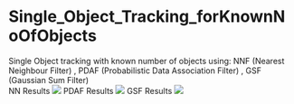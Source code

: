 # Single_Object_Tracking_forKnownNoOfObjects
Single Object tracking with known number of objects using:
NNF  (Nearest Neighbour Filter) ,
PDAF (Probabilistic Data Association Filter) ,
GSF  (Gaussian Sum Filter)
<br>
NN Results
![](https://github.com/UditBhaskar91/Single_Object_Tracking_forKnownNoOfObjects/blob/master/NNF.gif)
PDAF Results
![](https://github.com/UditBhaskar91/Single_Object_Tracking_forKnownNoOfObjects/blob/master/PDAF.gif)
GSF Results
![](https://github.com/UditBhaskar91/Single_Object_Tracking_forKnownNoOfObjects/blob/master/GSF.gif)

